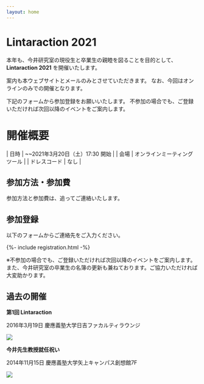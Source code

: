 ```yaml
---
layout: home
---
```


# Lintaraction 2021

本年も、今井研究室の現役生と卒業生の親睦を図ることを目的として、
**Lintaraction 2021** を開催いたします。

案内も本ウェブサイトとメールのみとさせていただきます。
なお、今回はオンラインのみでの開催となります。

下記のフォームから参加登録をお願いいたします。
不参加の場合でも、ご登録いただければ次回以降のイベントをご案内します。

# 開催概要

| 日時 | ~~2021年3月20日（土）17:30 開始 |
| 会場 | オンラインミーティングツール |
| ドレスコード | なし |

## 参加方法・参加費

参加方法と参加費は、追ってご連絡いたします。

## 参加登録

以下のフォームからご連絡先をご入力ください。

{%- include registration.html -%}

※不参加の場合でも、ご登録いただければ次回以降のイベントをご案内します。
また、今井研究室の卒業生の名簿の更新も兼ねております。ご協力いただければ大変助かります。

<!--
## 幹事

- 卒業生：　大澤（実行委員長）、杉山、金井（運営）、植田（連絡・登録）、尾形（ウェブ）
- 現役生：　秋田（運営） -->


## 過去の開催

**第1回 Lintaraction**

2016年3月19日 慶應義塾大学日吉ファカルティラウンジ

![](image/2016-03-19.jpg)

**今井先生教授就任祝い**

2014年11月15日 慶應義塾大学矢上キャンパス創想館7F

![](image/2014-11-15.jpg)
